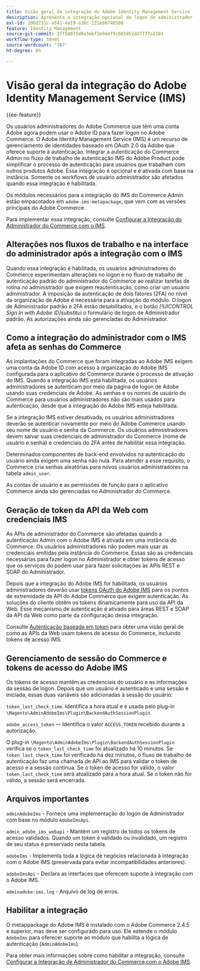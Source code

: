 ```yaml
---
title: Visão geral da integração do Adobe Identity Management Service (IMS)
description: Apresenta a integração opcional do logon de administrador do Adobe Commerce com o Adobe IMS
exl-id: 106d731c-a541-4a19-a38c-221e80740508
feature: Identity Management
source-git-commit: 3ff5807fd0a3ebf2e9d4f9c085852dd7777a1103
workflow-type: tm+mt
source-wordcount: '767'
ht-degree: 0%

---
```


# Visão geral da integração do Adobe Identity Management Service (IMS)

{{ee-feature}}

Os usuários administradores do Adobe Commerce que têm uma conta Adobe agora podem usar o Adobe ID para fazer logon no Adobe Commerce. O Adobe Identity Management Service (IMS) é um recurso de gerenciamento de identidades baseado em OAuth 2.0 da Adobe que oferece suporte à autenticação. Integrar a autenticação do Commerce Admin no fluxo de trabalho de autenticação IMS do Adobe Product pode simplificar o processo de autenticação para usuários que trabalham com outros produtos Adobe. Essa integração é opcional e é ativada com base na instância. Somente os workflows de usuário administrador são afetados quando essa integração é habilitada. 

Os módulos necessários para a integração do IMS do Commerce Admin estão empacotados em `adobe-ims-metapackage`, que vem com as versões principais do Adobe Commerce.

Para implementar essa integração, consulte [Configurar a Integração do Administrador do Commerce com o IMS](./adobe-ims-config.md).

## Alterações nos fluxos de trabalho e na interface do administrador após a integração com o IMS

Quando essa integração é habilitada, os usuários administradores do Commerce experimentam alterações no logon e no fluxo de trabalho de autenticação padrão do administrador do Commerce ao realizar tarefas de rotina no administrador que exigem reautenticação, como criar um usuário administrador. A imposição da autenticação de dois fatores (2FA) no nível da organização de Adobe é necessária para a ativação do módulo. O logon de Administrador padrão e 2FA estão desabilitados, e o botão _[!UICONTROL Sign In with Adobe ID]_&#x200B;substitui o formulário de logon de Administrador padrão. As autorizações ainda são gerenciadas do Administrador.

## Como a integração do administrador com o IMS afeta as senhas do Commerce

As implantações do Commerce que foram integradas ao Adobe IMS exigem uma conta da Adobe ID com acesso à organização do Adobe IMS configurada para o aplicativo do Commerce durante o processo de ativação do IMS.  Quando a integração IMS está habilitada, os usuários administradores se autenticam por meio da página de logon de Adobe usando suas credenciais de Adobe. As senhas e os nomes de usuário do Commerce para usuários administradores não são mais usados para autenticação, desde que a integração do Adobe IMS esteja habilitada.

Se a integração IMS estiver desativada, os usuários administradores deverão se autenticar novamente por meio do Adobe Commerce usando seu nome de usuário e senha da Commerce. Os usuários administradores devem salvar suas credenciais de administrador do Commerce (nome de usuário e senha) e credenciais do 2FA antes de habilitar essa integração.

Determinados componentes de back-end envolvidos na autenticação do usuário ainda exigem uma senha não nula. Para atender a esse requisito, o Commerce cria senhas aleatórias para novos usuários administradores na tabela `admin_user`.

As contas de usuário e as permissões de função para o aplicativo Commerce ainda são gerenciadas no Administrador do Commerce.


## Geração de token da API da Web com credenciais IMS

As APIs de administrador do Commerce são afetadas quando a autenticação Admin com o Adobe IMS é ativada em uma instância do Commerce. Os usuários administradores não podem mais usar as credenciais emitidas pela instância do Commerce. Essas são as credenciais necessárias para fazer logon no Administrador e obter tokens de acesso que os serviços do podem usar para fazer solicitações às APIs REST e SOAP do Administrador.

Depois que a integração do Adobe IMS for habilitada, os usuários administradores deverão usar [tokens OAuth do Adobe IMS](https://developer.adobe.com/developer-console/docs/guides/authentication/OAuthIntegration/) para os pontos de extremidade da API do Adobe Commerce que exigem autenticação. As soluções do cliente obtêm os tokens dinamicamente para uso da API da Web. Esse mecanismo de autenticação é ativado para áreas REST e SOAP da API da Web como parte da configuração dessa integração.

Consulte [Autenticação baseada em token](https://developer.adobe.com/commerce/webapi/get-started/authentication/gs-authentication-token/) para obter uma visão geral de como as APIs da Web usam tokens de acesso do Commerce, incluindo tokens de acesso IMS.

## Gerenciamento de sessão do Commerce e tokens de acesso do Adobe IMS

Os tokens de acesso mantêm as credenciais do usuário e as informações da sessão de logon. Depois que um usuário é autenticado e uma sessão é iniciada, essas duas variáveis são adicionadas à sessão do usuário:

`token_last_check_time`. Identifica a hora atual e é usada pelo plug-in `\Magento\AdminAdobeIms\Plugin\BackendAuthSessionPlugin`.

`adobe_access_token` — Identifica o valor `ACCESS_TOKEN` recebido durante a autorização.

O plug-in `\Magento\AdminAdobeIms\Plugin\BackendAuthSessionPlugin` verifica se o `token_last_check_time` foi atualizado há 10 minutos. Se `token_last_check_time` foi verificado há dez minutos, o fluxo de trabalho de autenticação faz uma chamada de API ao IMS para validar o token de acesso e a sessão continua. Se o token de acesso for válido, o valor `token_last_check_time` será atualizado para a hora atual. Se o token não for válido, a sessão será encerrada.

## Arquivos importantes

`adminAdobeIms` - Fornece uma implementação do logon de Administrador com base no módulo `AdobeImsApi`.

`admin_adobe_ims_webapi` - Mantém um registro de todos os tokens de acesso validados. Quando um token é validado ou invalidado, um registro de seu status é preservado nesta tabela.

`adobeIms` - Implementa toda a lógica de negócios relacionada à integração com o Adobe IMS (preservada para evitar incompatibilidades anteriores).

`adobeImsApi` - Declara as interfaces que oferecem suporte à integração com o Adobe IMS.

`adminadobe-ims.log` - Arquivo de log de erros.

## Habilitar a integração

O metappackage do Adobe IMS é instalado com o Adobe Commerce 2.4.5 e superior, mas deve ser configurado para uso. Ele estende o módulo `AdobeIms` para oferecer suporte ao módulo que habilita a lógica de autenticação (`AdminAdobeIms`).

Para obter mais informações sobre como habilitar a integração, consulte [Configurar a Integração de Administrador do Commerce com o Adobe IMS](./adobe-ims-config.md).
